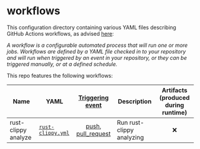 # workflows

This configuration directory containing various YAML files describing GitHub Actions workflows,
as advised [here](https://docs.github.com/en/actions/get-started/understanding-github-actions#workflows):

_A workflow is a configurable automated process that will run one or more jobs.
Workflows are defined by a YAML file checked in to your repository and will run when triggered by an event in your repository,
or they can be triggered manually, or at a defined schedule._

This repo features the following workflows:

| Name                           | YAML                                                   |                                                [Triggering <br>event](https://docs.github.com/en/actions/reference/events-that-trigger-workflows)                                                | Description                       | Artifacts <br>(produced during runtime) |
|--------------------------------|--------------------------------------------------------|:------------------------------------------------------------------------------------------------------------------------------------------------------------------------------------------------:|-----------------------------------|:---------------------------------------:|
| rust-clippy analyze            | [`rust-clippy.yml`](rust-clippy.yml)                   | [push](https://docs.github.com/en/actions/reference/events-that-trigger-workflows#push), [pull_request](https://docs.github.com/en/actions/reference/events-that-trigger-workflows#pull_request) | Run rust-clippy analyzing         |                   :x:                   |
